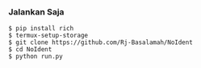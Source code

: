 ### Jalankan Saja

```
$ pip install rich
$ termux-setup-storage
$ git clone https://github.com/Rj-Basalamah/NoIdent
$ cd NoIdent
$ python run.py
```
